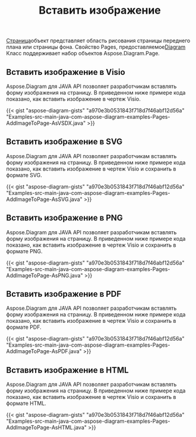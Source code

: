 ﻿---
title: Вставить изображение
type: docs
weight: 70
url: /ru/java/drawing/insert-image
description: В этом разделе объясняется, как вставить изображение на страницу visio с помощью Aspose.Diagram. Поддержка использования Java для вставки изображения и сохранения в форматах pdf, svg, html, image, xps и других форматах.
---
[Страница](https://reference.aspose.com/diagram/java/com.aspose.diagram/page)объект представляет область рисования страницы переднего плана или страницы фона. Свойство Pages, предоставляемое[Diagram](https://reference.aspose.com/diagram/java/com.aspose.diagram/diagram) Класс поддерживает набор объектов Aspose.Diagram.Page.

## **Вставить изображение в Visio**
Aspose.Diagram для JAVA API позволяет разработчикам вставлять форму изображения на страницу. В приведенном ниже примере кода показано, как вставить изображение в чертеж Visio.

{{< gist "aspose-diagram-gists" "a970e3b0531843f718d7f46abf12d56a" "Examples-src-main-java-com-aspose-diagram-examples-Pages-AddImageToPage-AsVSDX.java" >}}

## **Вставить изображение в SVG**
Aspose.Diagram для JAVA API позволяет разработчикам вставлять форму изображения на страницу. В приведенном ниже примере кода показано, как вставить изображение в чертеж Visio и сохранить в формате SVG.

{{< gist "aspose-diagram-gists" "a970e3b0531843f718d7f46abf12d56a" "Examples-src-main-java-com-aspose-diagram-examples-Pages-AddImageToPage-AsSVG.java" >}}

## **Вставить изображение в PNG**
Aspose.Diagram для JAVA API позволяет разработчикам вставлять форму изображения на страницу. В приведенном ниже примере кода показано, как вставить изображение в чертеж Visio и сохранить в формате PNG.

{{< gist "aspose-diagram-gists" "a970e3b0531843f718d7f46abf12d56a" "Examples-src-main-java-com-aspose-diagram-examples-Pages-AddImageToPage-AsPNG.java" >}}

## **Вставить изображение в PDF**
Aspose.Diagram для JAVA API позволяет разработчикам вставлять форму изображения на страницу. В приведенном ниже примере кода показано, как вставить изображение в чертеж Visio и сохранить в формате PDF.

{{< gist "aspose-diagram-gists" "a970e3b0531843f718d7f46abf12d56a" "Examples-src-main-java-com-aspose-diagram-examples-Pages-AddImageToPage-AsPDF.java" >}}

## **Вставить изображение в HTML**
Aspose.Diagram для JAVA API позволяет разработчикам вставлять форму изображения на страницу. В приведенном ниже примере кода показано, как вставить изображение в чертеж Visio и сохранить в формате HTML.

{{< gist "aspose-diagram-gists" "a970e3b0531843f718d7f46abf12d56a" "Examples-src-main-java-com-aspose-diagram-examples-Pages-AddImageToPage-AsHTML.java" >}}
